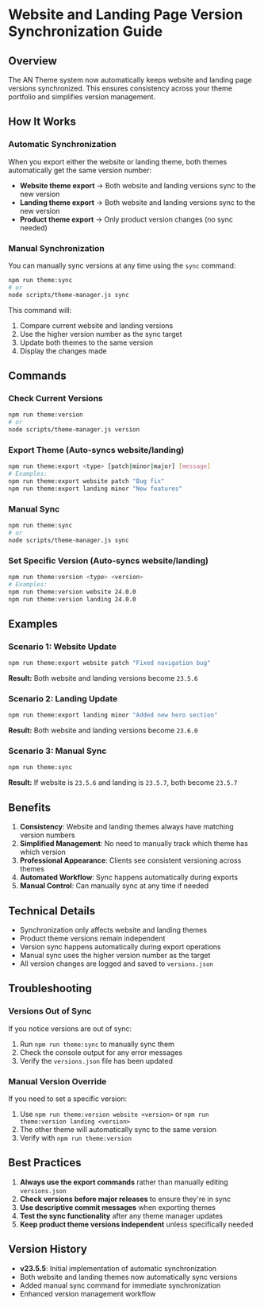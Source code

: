 # Website and Landing Page Version Synchronization Guide

## Overview

The AN Theme system now automatically keeps website and landing page versions synchronized. This ensures consistency across your theme portfolio and simplifies version management.

## How It Works

### Automatic Synchronization

When you export either the website or landing theme, both themes automatically get the same version number:

- **Website theme export** → Both website and landing versions sync to the new version
- **Landing theme export** → Both website and landing versions sync to the new version
- **Product theme export** → Only product version changes (no sync needed)

### Manual Synchronization

You can manually sync versions at any time using the `sync` command:

```bash
npm run theme:sync
# or
node scripts/theme-manager.js sync
```

This command will:

1. Compare current website and landing versions
2. Use the higher version number as the sync target
3. Update both themes to the same version
4. Display the changes made

## Commands

### Check Current Versions

```bash
npm run theme:version
# or
node scripts/theme-manager.js version
```

### Export Theme (Auto-syncs website/landing)

```bash
npm run theme:export <type> [patch|minor|major] [message]
# Examples:
npm run theme:export website patch "Bug fix"
npm run theme:export landing minor "New features"
```

### Manual Sync

```bash
npm run theme:sync
# or
node scripts/theme-manager.js sync
```

### Set Specific Version (Auto-syncs website/landing)

```bash
npm run theme:version <type> <version>
# Examples:
npm run theme:version website 24.0.0
npm run theme:version landing 24.0.0
```

## Examples

### Scenario 1: Website Update

```bash
npm run theme:export website patch "Fixed navigation bug"
```

**Result:** Both website and landing versions become `23.5.6`

### Scenario 2: Landing Update

```bash
npm run theme:export landing minor "Added new hero section"
```

**Result:** Both website and landing versions become `23.6.0`

### Scenario 3: Manual Sync

```bash
npm run theme:sync
```

**Result:** If website is `23.5.6` and landing is `23.5.7`, both become `23.5.7`

## Benefits

1. **Consistency**: Website and landing themes always have matching version numbers
2. **Simplified Management**: No need to manually track which theme has which version
3. **Professional Appearance**: Clients see consistent versioning across themes
4. **Automated Workflow**: Sync happens automatically during exports
5. **Manual Control**: Can manually sync at any time if needed

## Technical Details

- Synchronization only affects website and landing themes
- Product theme versions remain independent
- Version sync happens automatically during export operations
- Manual sync uses the higher version number as the target
- All version changes are logged and saved to `versions.json`

## Troubleshooting

### Versions Out of Sync

If you notice versions are out of sync:

1. Run `npm run theme:sync` to manually sync them
2. Check the console output for any error messages
3. Verify the `versions.json` file has been updated

### Manual Version Override

If you need to set a specific version:

1. Use `npm run theme:version website <version>` or `npm run theme:version landing <version>`
2. The other theme will automatically sync to the same version
3. Verify with `npm run theme:version`

## Best Practices

1. **Always use the export commands** rather than manually editing `versions.json`
2. **Check versions before major releases** to ensure they're in sync
3. **Use descriptive commit messages** when exporting themes
4. **Test the sync functionality** after any theme manager updates
5. **Keep product theme versions independent** unless specifically needed

## Version History

- **v23.5.5**: Initial implementation of automatic synchronization
- Both website and landing themes now automatically sync versions
- Added manual sync command for immediate synchronization
- Enhanced version management workflow

